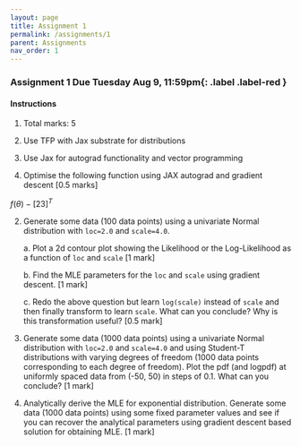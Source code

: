 ```yaml
---
layout: page
title: Assignment 1
permalink: /assignments/1
parent: Assignments
nav_order: 1
---
```


### Assignment 1 **Due Tuesday Aug 9, 11:59pm**{: .label .label-red }

#### Instructions
1. Total marks: 5
2. Use TFP with Jax substrate for distributions
3. Use Jax for autograd functionality and vector programming

1. Optimise the following function using JAX autograd and gradient descent [0.5 marks]

$f(\theta) - [2 3]^T$

2. Generate some data (100 data points) using a univariate Normal distribution with `loc=2.0` and `scale=4.0`. 

    a. Plot a 2d contour plot showing the Likelihood or the Log-Likelihood as a function of `loc` and `scale` [1 mark]
    
    b. Find the MLE parameters for the `loc` and `scale` using gradient descent. [1 mark]

    c. Redo the above question but learn `log(scale)` instead of `scale` and then finally transform to learn `scale`. What can you conclude? Why is this transformation useful? [0.5 mark]

3. Generate some data (1000 data points) using a univariate Normal distribution with `loc=2.0` and `scale=4.0` and using Student-T distributions with varying degrees of freedom (1000 data points corresponding to each degree of freedom). Plot the pdf (and logpdf) at uniformly spaced data from (-50, 50) in steps of 0.1. What can you conclude? [1 mark]

4. Analytically derive the MLE for exponential distribution. Generate some data (1000 data points) using some fixed parameter values and see if you can recover the analytical parameters using gradient descent based solution for obtaining MLE. [1 mark]